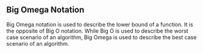 ## Big Omega Notation
Big Omega notation is used to describe the lower bound of a function. It is the opposite of Big O notation. While Big O is used to describe the worst case scenario of an algorithm, Big Omega is used to describe the best case scenario of an algorithm.